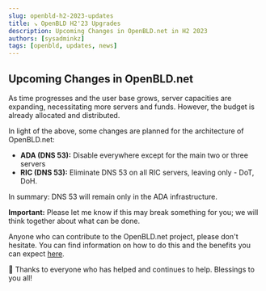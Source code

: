 ```yaml
---
slug: openbld-h2-2023-updates
title: ↘ OpenBLD H2'23 Upgrades
description: Upcoming Changes in OpenBLD.net in H2 2023
authors: [sysadminkz]
tags: [openbld, updates, news]
---
```

## Upcoming Changes in OpenBLD.net

As time progresses and the user base grows, server capacities are expanding, necessitating more servers and funds. However, the budget is already allocated and distributed.

In light of the above, some changes are planned for the architecture of OpenBLD.net:

- **ADA (DNS 53):** Disable everywhere except for the main two or three servers
- **RIC (DNS 53):** Eliminate DNS 53 on all RIC servers, leaving only - DoT, DoH.

In summary: DNS 53 will remain only in the ADA infrastructure.

**Important:** Please let me know if this may break something for you; we will think together about what can be done.

Anyone who can contribute to the OpenBLD.net project, please don't hesitate. You can find information on how to do this and the benefits you can expect [here](/docs/donation/).

🤝 Thanks to everyone who has helped and continues to help. Blessings to you all!
